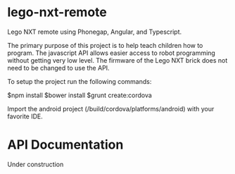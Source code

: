 lego-nxt-remote
===============

Lego NXT remote using Phonegap, Angular, and Typescript.

The primary purpose of this project is to help teach children how to program.  The javascript API allows easier access to robot programming without getting very low level.  The firmware of the Lego NXT brick does not need to be changed to use the API.

To setup the project run the following commands:

$npm install
$bower install
$grunt create:cordova

Import the android project (/build/cordova/platforms/android) with your favorite IDE.

API Documentation
===============

Under construction